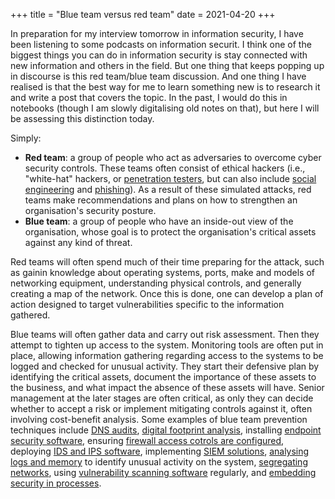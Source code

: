 +++
title = "Blue team versus red team"
date = 2021-04-20
+++

In preparation for my interview tomorrow in information security, I have been listening to some podcasts on information securit.  I think one of the biggest things you can do in information security is stay connected with new information and others in the field.  But one thing that keeps popping up in discourse is this red team/blue team discussion.  And one thing I have realised is that the best way for me to learn something new is to research it and write a post that covers the topic.  In the past, I would do this in notebooks (though I am slowly digitalising old notes on that), but here I will be assessing this distinction today.

Simply:
  - <b>Red team</b>: a group of people who act as adversaries to overcome cyber security controls.  These teams often consist of ethical hackers (i.e., "white-hat" hackers, or [penetration testers](https://en.wikipedia.org/wiki/Penetration_test), but can also include [social engineering](https://en.wikipedia.org/wiki/Social_engineering_(security)) and [phishing](https://en.wikipedia.org/wiki/Phishing)).  As a result of these simulated attacks, red teams make recommendations and plans on how to strengthen an organisation's security posture.
  - <b>Blue team</b>: a group of people who have an inside-out view of the organisation, whose goal is to protect the organisation's critical assets against any kind of threat.

Red teams will often spend much of their time preparing for the attack, such as gainin knowledge about operating systems, ports, make and models of networking equipment, understanding physical controls, and generally creating a map of the network.  Once this is done, one can develop a plan of action designed to target vulnerabilities specific to the information gathered.

Blue teams will often gather data and carry out risk assessment.  Then they attempt to tighten up access to the system.  Monitoring tools are often put in place, allowing information gathering regarding access to the systems to be logged and checked for unusual activity.  They start their defensive plan by identifying the critical assets, document the importance of these assets to the business, and what impact the absence of these assets will have.  Senior management at the later stages are often critical, as only they can decide whether to accept a risk or implement mitigating controls against it, often involving cost-benefit analysis.  Some examples of blue team prevention techniques include [DNS audits](https://securitytrails.com/blog/perform-dns-audit), [digital footprint analysis](https://www.socialseo.com/your-digital-footprint-analyze-and-maximize-for-better-results), installing [endpoint security software](https://www.gartner.com/reviews/market/endpoint-protection-platforms), ensuring [firewall access cotrols are configured](https://www.securitymetrics.com/blog/how-configure-firewall-5-steps), deploying [IDS and IPS software](https://community.spiceworks.com/security/best-ids-ips-software), implementing [SIEM solutions](https://www.comparitech.com/net-admin/siem-tools/), [analysing logs and memory](https://www.exabeam.com/siem-guide/events-and-logs/) to identify unusual activity on the system, [segregating networks](https://hitinfrastructure.com/features/how-network-segregation-and-segmentation-can-stop-ransomware-attacks), using [vulnerability scanning software](https://www.g2.com/categories/vulnerability-scanner) regularly, and [embedding security in processes](https://www.helpnetsecurity.com/2020/01/16/embedding-security/).
